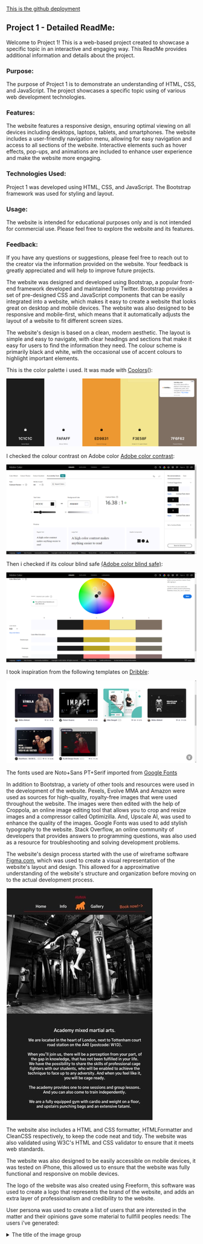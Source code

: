 <a href="https://alessiomigotti.github.io/Project-1/">This is the github deployment</a>

## **Project 1 - Detailed ReadMe:**
Welcome to Project 1! This is a web-based project created to showcase a specific topic in an interactive and engaging way. This ReadMe provides additional information and details about the project.

### **Purpose:**
The purpose of Project 1 is to demonstrate an understanding of HTML, CSS, and JavaScript.
The project showcases a specific topic using of various web development technologies.

### **Features:**
The website features a responsive design, ensuring optimal viewing on all devices including desktops, laptops, tablets, and smartphones.
The website includes a user-friendly navigation menu, allowing for easy navigation and access to all sections of the website.
Interactive elements such as hover effects, pop-ups, and animations are included to enhance user experience and make the website more engaging.

### **Technologies Used:**
Project 1 was developed using HTML, CSS, and JavaScript.
The Bootstrap framework was used for styling and layout.

### **Usage:**
The website is intended for educational purposes only and is not intended for commercial use.
Please feel free to explore the website and its features.

### **Feedback:**
If you have any questions or suggestions, please feel free to reach out to the creator via the information provided on the website.
Your feedback is greatly appreciated and will help to improve future projects.


The website was designed and developed using Bootstrap, a popular front-end framework developed and maintained by Twitter. 
Bootstrap provides a set of pre-designed CSS and JavaScript components that can be easily integrated into a website,
 which makes it easy to create a website that looks great on desktop and mobile devices. The website was also designed
  to be responsive and mobile-first, which means that it automatically adjusts the layout of a website to fit different screen sizes.

The website's design is based on a clean, modern aesthetic. The layout is simple and easy to navigate, with clear headings and
 sections that make it easy for users to find the information they need. The colour scheme is primarily black and white, with
  the occasional use of accent colours to highlight important elements.

  
  This is the color palette i used. It was made with <a href="https://coolors.co/">Coolors</a>():

  ![Alt text](/assets/images/colorpalette.png)

  
  I checked the colour contrast on Adobe color <a href="https://color.adobe.com/create/color-contrast-analyzerhttps:/">Adobe color contrast</a>:

  ![Alt text](/assets/images/contrast.png)

  
  Then i checked if its colour blind safe <a href="https://color.adobe.com/create/color-wheel">(Adobe color blind safe)</a>:

  ![Alt text](/assets/images/blindsafe.png) 

   
   I took inspiration from the following templates on <a href="https://dribbble.com/bossam/collections/6249676-mma">Dribble</a>: 

   ![Alt text](/assets/images/Examples.png)

The fonts used are Noto+Sans PT+Serif imported from <a href="https://fonts.google.com/">Google Fonts</a>

In addition to Bootstrap, a variety of other tools and resources were used in the development of the website. Pexels, Evolve MMA
 and Amazon were used as sources for high-quality, royalty-free images that were used throughout the website. The images were then
  edited with the help of Croppola, an online image editing tool that allows you to crop and resize images and a compressor called Optimizilla.
   And, Upscale AI, was used to enhance the quality of the images. Google Fonts was used to add stylish typography to the website. Stack Overflow, 
  an online community of developers that provides answers to programming questions, was also used as a resource for troubleshooting 
  and solving development problems.

The website's design process started with the use of wireframe software  <a href="https://www.figma.com/ui-design-tool/">Figma.com</a>, which was used to create a visual representation of 
the website's layout and design. This allowed for a approximative understanding of the website's structure and organization before moving on to the actual development process.

![Alt text](/assets/images/Screenshot%20(5).jpg)  



The website also includes a HTML and CSS formatter, HTMLFormatter and CleanCSS respectively, to keep the code neat and tidy. 
The website was also validated using W3C's HTML and CSS validator to ensure that it meets web standards.

The website was also designed to be easily accessible on mobile devices, it was tested on iPhone,
 this allowed us to ensure that the website was fully functional and responsive on mobile devices.

The logo of the website was also created using Freeform, this software was used to create a logo that represents the brand of 
the website, and adds an extra layer of professionalism and credibility to the website.

User persona was used to create a list of users that are interested in the matter and their opinions gave some material to fullfill peoples needs:
The users i've generated:
<details>
  <summary>The title of the image group</summary><details>
  <img src="image-url" name="image-name">
  <img src="image-url" name="image-name">
  <img src="" name="">
  <img src="" name="">
  <img src="" name="">
  <img src="" name="">
  <img src="" name="">
  <img src="" name="">
  <img src="" name="">
  <img src="" name="">
  <img src="" name="">
  <img src="" name="">
</details> 

In summary, the website was designed and developed using a combination of different tools and resources such as <a href="https://www.pexels.com/">Bootstrap</a>, 
<a href="https://www.pexels.com/">Pexels</a>, , <a href="https://www.amazon.co.uk/">Amazon</a>, <a href="https://croppola.com/">Croppola</a>, <a href="https://miro.com/">Miro</a>, <a href="https://www.figma.com/ui-design-tool/">Figma</a>, <a href="https://dribbble.com/bossam/collections/6249676-mma">Dribble</a>, <a href="https://userpersona.dev/">User persona</a>, <a href="https://thispersondoesnotexist.com/">This person does not exist</a>, <a href="https://coolors.co/">Coolors</a>, <a href="https://color.adobe.com/create/color-wheel">Adobe Colors</a>, <a href="https://www.upscale.media/">Upscale AI</a>, <a href="https://fonts.google.com/">Google Fonts</a>, <a href="https://stackoverflow.com/">Stack Overflow</a>, <a href="https://htmlformatter.com/">HTMLFormatter</a>, <a href="https://www.cleancss.com/">CleanCSS</a>, <a href="https://validator.w3.org/">W3C validators</a> and <a href="https://developer.chrome.com/docs/lighthouse/overview/">Google Dev Lighthouse</a>. 
and was put together with the goal of providing a comprehensive resource for MMA training, techniques, and gym schedule.

The website is easy to navigate, visually appealing and fully responsive on mobile devices, the logo that was created using 
Freeform, adds a professional touch to the website. The website is a valuable resource for anyone interested in MMA training, 
and it is an excellent representation of the gym's brand.
The website was also designed to be easily accessible on mobile devices, it was tested on iPhone.




### **Home:**
The home page is named "Homepage".
It introduces to the project and its purpose.
It includes a brief overview of the topic and a call-to-action to explore the website further.

### **About:**
The About page is named "Gallery".
It provides more information about the topic, including a history and background.
It provides context and additional information to help users better understand the topic.

### **Features:**
The Features page is named "Shop".
It highlights key features and interactive elements of the website.
It provides an overview of the different ways in which users can engage with the website and its products.
Connects to a Checkout form.

### **Contact:**
The Contact page is named "Book now".
It provides information about how to get in touch with the creator of the project.
It includes contact details such as telephone, email and social media links.

Here there is a site map that shows the websites diramations. i made it with  <a href="https://miro.com/">Miro.com</a> :

![Alt text](/assets/images/Siremap.png)

<br>  

### **Lighthouse scores via Chrome Developer Tools**   
  
For Desktop   
<details open>
<summary>Lighthouse audit for Index Homepage</summary>  

![screenshot of lighthouse audit for index homepage for AMMA](/assets/images/)
</details> 
<details >
<summary>Lighthouse audit for Gallery page</summary>  

![screenshot of lighthouse audit for gallery page for AMMA](/assets/images/)
</details>
<details >
<summary>Lighthouse audit for Shop page</summary>  

![screenshot of lighthouse audit for shop page for AMMA](/assets/images/)
</details>  
<details >
<summary>Lighthouse audit for Contact book now page</summary>  

![screenshot of lighthouse audit for contact book now page for AMMA](/assets/images/)
</details>     

<br>
  
For Mobile   
<details open>
<summary>Lighthouse audit for Index Homepage - Mobile</summary>  

![screenshot of lighthouse audit for index home page for AMMA](/assets/images/)
</details> 
<details open>
<summary>Lighthouse audit for Gallery page - Mobile</summary>  

![screenshot of lighthouse audit for gallery page for AMMA](/assets/images/)
</details>
<details >
<summary>Lighthouse audit for Shop page - Mobile</summary>  

![screenshot of lighthouse audit for shop page for AMMA](/assets/images/)
</details>
<details >
<summary>Lighthouse audit for Contact Book now page - Mobile</summary>  

![screenshot of lighthouse audit for contact book now page for AMMA](/assets/images/)
</details>      

Thank you for visiting Project 1! We hope you enjoy exploring the website and its features.